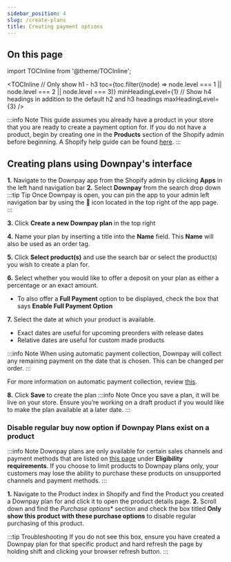 ```yaml
---
sidebar_position: 4
slug: /create-plans
title: Creating payment options
---
```


## On this page

import TOCInline from '@theme/TOCInline';

<TOCInline
  // Only show h1 - h3
  toc={toc.filter((node) => node.level === 1 || node.level === 2 || node.level === 3)}
  minHeadingLevel={1}
  // Show h4 headings in addition to the default h2 and h3 headings
  maxHeadingLevel={3}
/>

:::info Note
This guide assumes you already have a product in your store that you are ready to create a payment option for. If you do not have a product, begin by creating one in the **Products** section of the Shopify admin before beginning. A Shopify help guide can be found [here](https://help.shopify.com/en/manual/products/add-update-products).
:::

## Creating plans using Downpay's interface

**1.** Navigate to the Downpay app from the Shopify admin by clicking **Apps** in the left hand navigation bar
**2.** Select **Downpay** from the search drop down
:::tip Tip
Once Downpay is open, you can pin the app to your admin left navigation bar by using the 📌 icon located in the top right of the app page.
:::

**3.** Click **Create a new Downpay plan** in the top right

**4.** Name your plan by inserting a title into the **Name** field. This **Name** will also be used as an order tag.

**5.** Click **Select product(s)** and use the search bar or select the product(s) you wish to create a plan for.

**6.** Select whether you would like to offer a deposit on your plan as either a percentage or an exact amount.

- To also offer a **Full Payment** option to be displayed, check the box that says **Enable Full Payment Option**


**7.** Select the date at which your product is available.
- Exact dates are useful for upcoming preorders with release dates
- Relative dates are useful for custom made products

:::info Note
  When using automatic payment collection, Downpay will collect any remaining payment on the date that is chosen. This can be changed per order.
::: 

For more information on automatic payment collection, review [this](this).

**8.** Click **Save** to create the plan
:::info Note
Once you save a plan, it will be live on your store. Ensure you’re working on a draft product if you would like to make the plan available at a later date.
:::


### Disable regular buy now option if Downpay Plans exist on a product

:::info Note
Downpay plans are only available for certain sales channels and payment methods that are listed on [this page](https://help.shopify.com/en/manual/products/purchase-options/subscriptions/setup#subscription-products) under **Eligibility requirements**. If you choose to limit products to Downpay plans only, your customers may lose the ability to purchase these products on unsupported channels and payment methods.
:::

**1.** Navigate to the Product index in Shopify and find the Product you created a Downpay plan for and click it to open the product details page.
**2.** Scroll down and find the *Purchase options** section and check the box titled **Only show this product with these purchase options** to disable regular purchasing of this product.

:::tip Troubleshooting
 If you do not see this box, ensure you have created a Downpay plan for that specific product and hard refresh the page by holding shift and clicking your browser refresh button.
 :::




